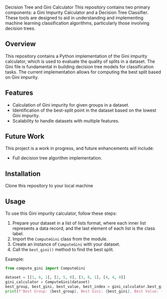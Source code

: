 Decision Tree and Gini Calculator
This repository contains two primary components: a Gini Impurity Calculator and a Decision Tree Classifier. These tools are designed to aid in understanding and implementing machine learning classification algorithms, particularly those involving decision trees.

## Overview
This repository contains a Python implementation of the Gini impurity calculator, which is used to evaluate
the quality of splits in a dataset.
The Gini file is fundamental in building decision tree models for classification tasks. The current implementation
allows for computing the best split based on Gini impurity.

## Features
- Calculation of Gini impurity for given groups in a dataset.
- Identification of the best-split point in the dataset based on the lowest Gini impurity.
- Scalability to handle datasets with multiple features.

## Future Work
This project is a work in progress, and future enhancements will include:
- Full decision tree algorithm implementation.

## Installation
Clone this repository to your local machine

## Usage
To use this Gini impurity calculator, follow these steps:
1. Prepare your dataset in a list of lists format, where each inner list represents a data record, and the last element of each list is the class label.
2. Import the `ComputeGini` class from the module.
3. Create an instance of `ComputeGini` with your dataset.
4. Call the `best_gini()` method to find the best split.

Example:
```python
from compute_gini import ComputeGini

dataset = [[1, 6, 1], [2, 5, 0], [3, 8, 1], [4, 4, 0]]
gini_calculator = ComputeGini(dataset)
best_group, best_gini, best_value, best_index = gini_calculator.best_gini()
print(f'Best Group: {best_group}, Best Gini: {best_gini}, Best Value: {best_value}, Best Index: {best_index}')

